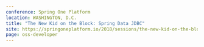 ```yaml
---
conference: Spring One Platform
location: WASHINGTON, D.C.
title: "The New Kid on the Block: Spring Data JDBC"
site: https://springoneplatform.io/2018/sessions/the-new-kid-on-the-block-spring-data-jdbc
page: oss-developer
---
```

